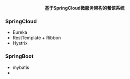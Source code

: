 <p align="center">
	<strong>基于SpringCloud微服务架构的餐馆系统</strong>
</p>


### SpringCloud
- Eureka
- RestTemplate + Ribbon
- Hystrix

### SpringBoot
- mybatis
- 